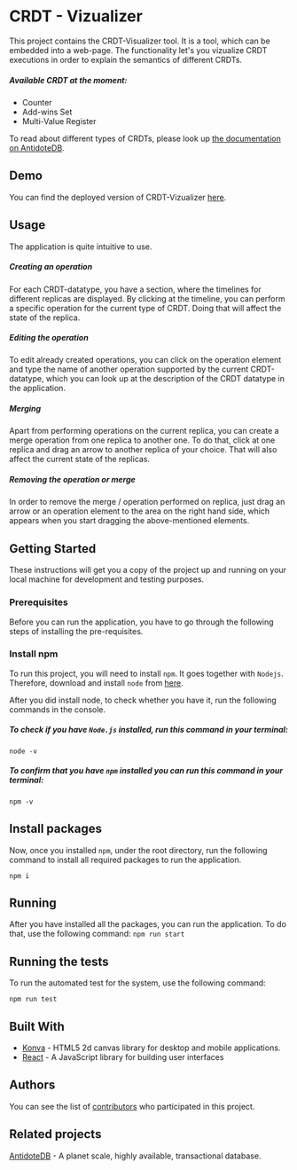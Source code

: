 # CRDT - Vizualizer

This project contains the CRDT-Visualizer tool. It is a tool, which can be embedded into a web-page. The functionality let's you vizualize CRDT executions in order to explain the semantics of different CRDTs.

##### Available CRDT at the moment:
- Counter
- Add-wins Set
- Multi-Value Register

To read about different types of CRDTs, please look up [the documentation on AntidoteDB](https://antidotedb.gitbook.io/documentation/api/datatypes).

## Demo

You can find the deployed version of CRDT-Vizualizer [here](https://www.antidotedb.eu/crdt-visualizer/).

## Usage

The application is quite intuitive to use. 

##### Creating an operation
For each CRDT-datatype, you have a section, where the timelines for different replicas are displayed. By clicking at the timeline, you can perform a specific operation for the current type of CRDT. Doing that will affect the state of the replica.

##### Editing the operation
To edit already created operations, you can click on the operation element and type the name of another operation supported by the current CRDT-datatype, which you can look up at the description of the CRDT datatype in the application.

##### Merging
 Apart from performing operations on the current replica, you can create a merge operation from one replica to another one. To do that, click at one replica and drag an arrow to another replica of your choice. That will also affect the current state of the replicas.

 ##### Removing the operation or merge

 In order to remove the merge / operation performed on replica, just drag an arrow or an operation element to the area on the right hand side, which appears when you start dragging the above-mentioned elements.

## Getting Started

These instructions will get you a copy of the project up and running on your local machine for development and testing purposes. 

### Prerequisites

Before you can run the application, you have to go through the following steps of installing the pre-requisites.

### Install npm

To run this project, you will need to install `npm`. It goes together with `Nodejs`. Therefore, download and install `node` from [here](https://nodejs.org/en/).

After you did install node, to check whether you have it, run the following commands in the console.

##### To check if you have `Node.js` installed, run this command in your terminal:
`node -v`
##### To confirm that you have `npm` installed you can run this command in your terminal:
`npm -v`

## Install packages

Now, once you installed `npm`, under the root directory, run the following command to install all required packages to run the application.

```
npm i
```

## Running

After you have installed all the packages, you can run the application.
To do that, use the following command:
`npm run start`

## Running the tests

To run the automated test for the system, use the following command:

`npm run test`

## Built With

* [Konva](https://konvajs.github.io/) - HTML5 2d canvas library for desktop and mobile applications.
* [React](https://reactjs.org/) - A JavaScript library for building user interfaces

## Authors

You can see the list of [contributors](https://github.com/AntidoteDB/crdt-visualizer/graphs/contributors) who participated in this project.

## Related projects

[AntidoteDB](https://www.antidotedb.eu/) - A planet scale, highly available, transactional database.
